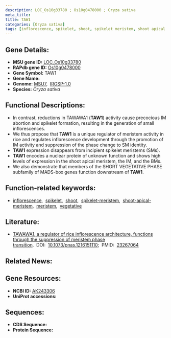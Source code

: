 ```yaml
---
description: LOC_Os10g33780 ; Os10g0478000 ; Oryza sativa
meta_title:
title: TAW1
categories: [Oryza sativa]
tags: [inflorescence, spikelet, shoot, spikelet meristem, shoot apical meristem, meristem, vegetative]
---
```


## Gene Details:
- **MSU gene ID:** [LOC_Os10g33780](http://rice.uga.edu/cgi-bin/ORF_infopage.cgi?orf=LOC_Os10g33780)  
- **RAPdb gene ID:** [Os10g0478000](https://rapdb.dna.affrc.go.jp/locus/?name=Os10g0478000)  
- **Gene Symbol:** TAW1
- **Gene Name:**
- **Genome:**  [MSU7](http://rice.uga.edu/),&nbsp;&nbsp;[IRGSP-1.0](https://rapdb.dna.affrc.go.jp/download/irgsp1.html)
- **Species:** *Oryza sativa*

## Functional Descriptions:
   - In contrast, reductions in TAWAWA1 (**TAW1**) activity cause precocious IM abortion and spikelet formation, resulting in the generation of small inflorescences.
   - We thus propose that **TAW1** is a unique regulator of meristem activity in rice and regulates inflorescence development through the promotion of IM activity and suppression of the phase change to SM identity.
   - **TAW1** expression disappears from incipient spikelet meristems (SMs).
   - **TAW1** encodes a nuclear protein of unknown function and shows high levels of expression in the shoot apical meristem, the IM, and the BMs.
   - We also demonstrate that members of the SHORT VEGETATIVE PHASE subfamily of MADS-box genes function downstream of **TAW1**.

## Function-related keywords:
   - [inflorescence](/tags/inflorescence/),&nbsp;&nbsp;[spikelet](/tags/spikelet/),&nbsp;&nbsp;[shoot](/tags/shoot/),&nbsp;&nbsp;[spikelet-meristem](/tags/spikelet-meristem/),&nbsp;&nbsp;[shoot-apical-meristem](/tags/shoot-apical-meristem/),&nbsp;&nbsp;[meristem](/tags/meristem/),&nbsp;&nbsp;[vegetative](/tags/vegetative/)

## Literature:
   - [TAWAWA1, a regulator of rice inflorescence architecture, functions through the suppression of meristem phase transition](https://www.doi.org/10.1073/pnas.1216151110).&nbsp;&nbsp;DOI:&nbsp;&nbsp;[10.1073/pnas.1216151110](https://www.doi.org/10.1073/pnas.1216151110);&nbsp;&nbsp;PMID:&nbsp;&nbsp;[23267064](https://pubmed.ncbi.nlm.nih.gov/23267064/)

## Related News:

## Gene Resources:
- **NCBI ID:**  [AK243306](http://www.ncbi.nlm.nih.gov/nuccore/AK243306)
- **UniProt accessions:** [](https://www.uniprot.org/uniprotkb//entry)

## Sequences:
- **CDS Sequence:**
- **Protein Sequence:**
